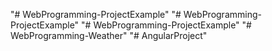 "# WebProgramming-ProjectExample" 
"# WebProgramming-ProjectExample" 
"# WebProgramming-ProjectExample" 
"# WebProgramming-Weather" 
"# AngularProject" 
